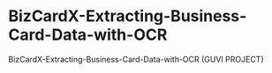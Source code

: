 # BizCardX-Extracting-Business-Card-Data-with-OCR
BizCardX-Extracting-Business-Card-Data-with-OCR  (GUVI  PROJECT)
